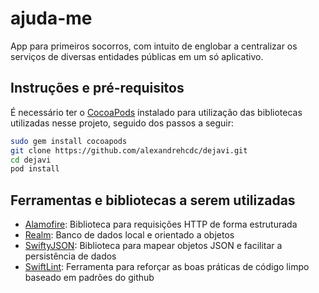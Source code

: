 # ajuda-me

App para primeiros socorros, com intuito de englobar a centralizar os serviços de diversas entidades públicas em um só aplicativo.

## Instruções e pré-requisitos

É necessário ter o [CocoaPods](https://cocoapods.org/) instalado para utilização das bibliotecas utilizadas nesse projeto, seguido dos passos a seguir:

```bash
sudo gem install cocoapods
git clone https://github.com/alexandrehcdc/dejavi.git
cd dejavi
pod install
```

## Ferramentas e bibliotecas a serem utilizadas
* [Alamofire](https://github.com/Alamofire/Alamofire): Biblioteca para requisições HTTP de forma estruturada
* [Realm](https://github.com/realm/realm-cocoa): Banco de dados local e orientado a objetos
* [SwiftyJSON](https://github.com/SwiftyJSON/SwiftyJSON): Biblioteca para mapear objetos JSON e facilitar a persistência de dados
* [SwiftLint](https://github.com/realm/SwiftLint): Ferramenta para reforçar as boas práticas de código limpo baseado em padrões do github
